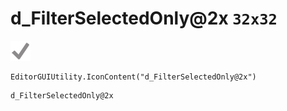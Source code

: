 # d_FilterSelectedOnly@2x `32x32`
<img src="/img/d_FilterSelectedOnly@2x.png" width=32 height=32>

``` CSharp
EditorGUIUtility.IconContent("d_FilterSelectedOnly@2x")
```
```
d_FilterSelectedOnly@2x
```
